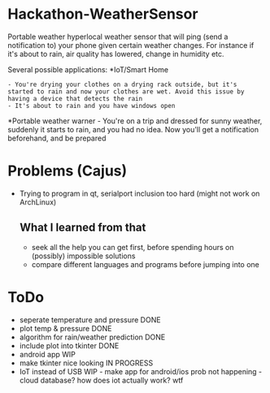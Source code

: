 # Hackathon-WeatherSensor
Portable weather hyperlocal weather sensor that will ping (send a notification to) your phone given certain weather changes.
For instance if it's about to rain, air quality has lowered, change in humidity etc.

Several possible applications:
*IoT/Smart Home 
    
    - You're drying your clothes on a drying rack outside, but it's started to rain and now your clothes are wet. Avoid this issue by having a device that detects the rain
    - It's about to rain and you have windows open

*Portable weather warner - You're on a trip and dressed for sunny weather, suddenly it starts to rain, and you had no idea. Now you'll get a notification beforehand, and be prepared


# Problems (Cajus)
- Trying to program in qt, serialport inclusion too hard (might not work on ArchLinux)
  ## What I learned from that
  - seek all the help you can get first, before spending hours on (possibly) impossible solutions
  - compare different languages and programs before jumping into one

# ToDo
- seperate temperature and pressure DONE
- plot temp & pressure DONE
- algorithm for rain/weather prediction DONE
- include plot into tkinter DONE
- android app WIP
- make tkinter nice looking IN PROGRESS
- IoT instead of USB WIP
      - make app for android/ios prob not happening
      - cloud database? how does iot actually work? wtf
